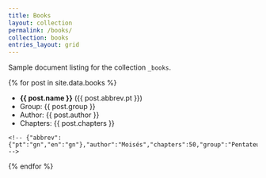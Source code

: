 ```yaml
---
title: Books
layout: collection
permalink: /books/
collection: books
entries_layout: grid
---
```


Sample document listing for the collection `_books`.

{% for post in site.data.books %}
  <article>
    <ul>
<li><strong>{{ post.name }}</strong> ({{ post.abbrev.pt }})</li>
<li>Group: {{ post.group }}</li>
<li>Author: {{ post.author }}</li>
<li>Chapters: {{ post.chapters }}</li>
</ul>

<!-- https://www.abibliadigital.com.br/api/verses/nvi/gn/1 -->

    <!-- {"abbrev":{"pt":"gn","en":"gn"},"author":"Moisés","chapters":50,"group":"Pentateuco","name":"Gênesis","testament":"VT"} -->

  </article>
{% endfor %}


